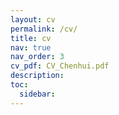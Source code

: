 ```yaml
---
layout: cv
permalink: /cv/
title: cv
nav: true
nav_order: 3
cv_pdf: CV_Chenhui.pdf
description:
toc:
  sidebar:
---
```

